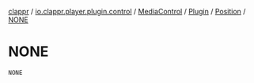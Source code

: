 [clappr](../../../../index.md) / [io.clappr.player.plugin.control](../../../index.md) / [MediaControl](../../index.md) / [Plugin](../index.md) / [Position](index.md) / [NONE](./-n-o-n-e.md)

# NONE

`NONE`